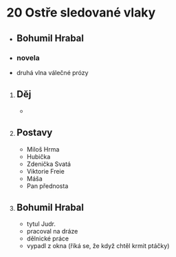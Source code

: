 
# 20 Ostře sledované vlaky
 - ## Bohumil Hrabal
 - ### novela
 - druhá vlna válečné prózy


1. ## Děj
   - 

1. ## Postavy
   - Miloš Hrma
   - Hubička
   - Zdenička Svatá
   - Viktorie Freie
   - Máša
   - Pan přednosta

1. ## Bohumil Hrabal
   - tytul Judr.
   - pracoval na dráze
   - dělnické práce
   - vypadl z okna (říká se, že když chtěl krmit ptáčky)
